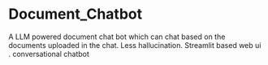 # Document_Chatbot
A LLM powered document chat bot which can chat based on the documents uploaded in the chat. Less hallucination.
Streamlit based web ui . conversational chatbot
